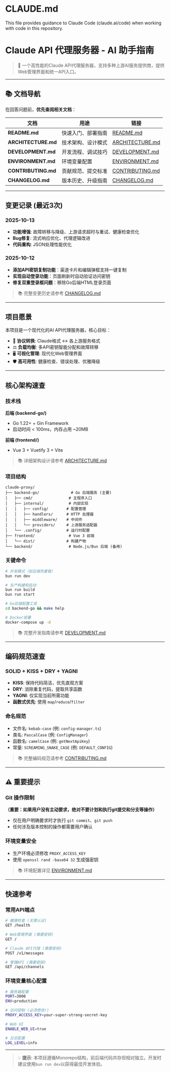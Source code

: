# CLAUDE.md

This file provides guidance to Claude Code (claude.ai/code) when working with code in this repository.

# Claude API 代理服务器 - AI 助手指南

> 🚀 一个高性能的Claude API代理服务器，支持多种上游AI服务提供商，提供Web管理界面和统一API入口。

---

## 📚 文档导航

在回答问题前，**优先查阅相关文档**：

| 文档 | 用途 | 链接 |
|------|------|------|
| **README.md** | 快速入门、部署指南 | [README.md](README.md) |
| **ARCHITECTURE.md** | 技术架构、设计模式 | [ARCHITECTURE.md](ARCHITECTURE.md) |
| **DEVELOPMENT.md** | 开发流程、调试技巧 | [DEVELOPMENT.md](DEVELOPMENT.md) |
| **ENVIRONMENT.md** | 环境变量配置 | [ENVIRONMENT.md](ENVIRONMENT.md) |
| **CONTRIBUTING.md** | 贡献规范、提交标准 | [CONTRIBUTING.md](CONTRIBUTING.md) |
| **CHANGELOG.md** | 版本历史、升级指南 | [CHANGELOG.md](CHANGELOG.md) |

---

## 变更记录 (最近3次)

### 2025-10-13

- **功能增强**: 故障转移与降级、上游请求超时与重试、健康检查优化
- **Bug修复**: 流式响应优化、代理逻辑改进
- **代码重构**: JSON处理性能优化

### 2025-10-12

- **添加API密钥复制功能**：渠道卡片和编辑弹框支持一键复制
- **实现自动登录功能**：页面刷新时自动验证访问密钥
- **修复双重登录框问题**：移除Go后端HTML登录页面

> 📚 完整变更历史请参考 [CHANGELOG.md](CHANGELOG.md)

---

## 项目愿景

本项目是一个现代化的AI API代理服务器，核心目标：

- 🔄 **协议转换**: Claude格式 ↔ 各上游服务格式
- ⚖️ **负载均衡**: 多API密钥智能分配和故障转移
- 🖥️ **可视化管理**: 现代化Web管理界面
- 🛡️ **高可用性**: 健康检查、错误处理、优雅降级

---

## 核心架构速查

### 技术栈

**后端 (backend-go/)**
- Go 1.22+ + Gin Framework
- 启动时间 < 100ms，内存占用 ~20MB

**前端 (frontend/)**
- Vue 3 + Vuetify 3 + Vite

> 📚 详细架构设计请参考 [ARCHITECTURE.md](ARCHITECTURE.md)

### 项目结构

```
claude-proxy/
├── backend-go/              # Go 后端服务 (主要)
│   ├── cmd/                # 主程序入口
│   ├── internal/           # 内部实现
│   │   ├── config/        # 配置管理
│   │   ├── handlers/      # HTTP 处理器
│   │   ├── middleware/    # 中间件
│   │   └── providers/     # 上游服务适配器
│   └── .config/           # 运行时配置
├── frontend/               # Vue 3 前端
│   └── dist/              # 构建产物
└── backend/                # Node.js/Bun 后端 (备用)
```

### 关键命令

```bash
# 开发模式（前后端热重载）
bun run dev

# 生产构建和启动
bun run build
bun run start

# Go后端配置工具
cd backend-go && make help

# Docker部署
docker-compose up -d
```

> 📚 完整开发指南请参考 [DEVELOPMENT.md](DEVELOPMENT.md)

---

## 编码规范速查

### SOLID + KISS + DRY + YAGNI

- **KISS**: 保持代码简洁，优先直观方案
- **DRY**: 消除重复代码，提取共享函数
- **YAGNI**: 仅实现当前所需功能
- **函数式优先**: 使用 `map`/`reduce`/`filter`

### 命名规范

- 文件名: `kebab-case` (例: `config-manager.ts`)
- 类名: `PascalCase` (例: `ConfigManager`)
- 函数名: `camelCase` (例: `getNextApiKey`)
- 常量: `SCREAMING_SNAKE_CASE` (例: `DEFAULT_CONFIG`)

> 📚 完整编码规范请参考 [CONTRIBUTING.md](CONTRIBUTING.md)

---

## ⚠️ 重要提示

### Git 操作限制
**（重要：如果用户没有主动要求，绝对不要计划和执行git提交和分支等操作）**
- 仅在用户明确要求时才执行 `git commit`、`git push`
- 任何涉及版本控制的操作都需要用户确认

### 环境变量安全
- 生产环境必须修改 `PROXY_ACCESS_KEY`
- 使用 `openssl rand -base64 32` 生成强密钥

> 📚 环境配置详见 [ENVIRONMENT.md](ENVIRONMENT.md)

---

## 快速参考

### 常用API端点

```bash
# 健康检查 (无需认证)
GET /health

# Web管理界面 (需要密钥)
GET /

# Claude API代理 (需要密钥)
POST /v1/messages

# 管理API (需要密钥)
GET /api/channels
```

### 环境变量核心配置

```bash
# 服务器配置
PORT=3000
ENV=production

# 访问控制 (必须修改!)
PROXY_ACCESS_KEY=your-super-strong-secret-key

# Web UI
ENABLE_WEB_UI=true

# 日志配置
LOG_LEVEL=info
```

---

> 💡 **提示**: 本项目遵循Monorepo结构，前后端代码共存但相对独立。开发时建议使用`bun run dev`以获得最佳开发体验。
